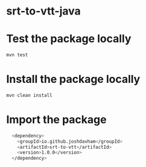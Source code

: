 # srt-to-vtt-java

# Test the package locally

```bash
mvn test
```

# Install the package locally

```bash
mvn clean install
```

# Import the package

```bash
  <dependency>
    <groupId>io.github.joshdavham</groupId>
    <artifactId>srt-to-vtt</artifactId>
    <version>1.0.0</version>
  </dependency>
```
